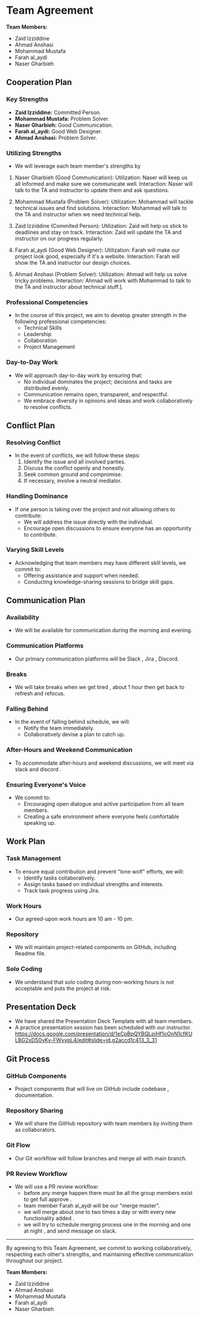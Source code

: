 # Team Agreement

**Team Members:**
- Zaid Izziddine
- Ahmad Anshasi
- Mohammad Mustafa
- Farah al_aydi
- Naser Gharbieh

## Cooperation Plan

### Key Strengths
- **Zaid Izziddine:** Committed Person.
- **Mohammad Mustafa:** Problem Solver.
- **Naser Gharbieh:** Good Communication.
- **Farah al_aydi:** Good Web Designer.
- **Ahmad Anshasi:** Problem Solver.

### Utilizing Strengths
- We will leverage each team member's strengths by 

1.  Naser Gharbieh (Good Communication):
Utilization: Naser will keep us all informed and make sure we communicate well.
Interaction: Naser will talk to the TA and instructor to update them and ask questions.

2. Mohammad Mustafa (Problem Solver):
Utilization: Mohammad will tackle technical issues and find solutions.
Interaction: Mohammad will talk to the TA and instructor when we need technical help.

3. Zaid Izziddine (Commited Person):
Utilization: Zaid will help us stick to deadlines and stay on track.
Interaction: Zaid will update the TA and instructor on our progress regularly.


4. Farah al_aydi (Good Web Designer):
Utilization: Farah will make our project look good, especially if it's a website.
Interaction: Farah will show the TA and instructor our design choices.

5. Ahmad Anshasi (Problem Solver):
Utilization: Ahmad will help us solve tricky problems.
Interaction: Ahmad will work with Mohammad to talk to the TA and instructor about technical stuff.].
   
### Professional Competencies
- In the course of this project, we aim to develop greater strength in the following professional competencies:
    - Technical Skills
    - Leadership
    - Collaboration
    - Project Management

### Day-to-Day Work
- We will approach day-to-day work by ensuring that:
    - No individual dominates the project; decisions and tasks are distributed evenly.
    - Communication remains open, transparent, and respectful.
    - We embrace diversity in opinions and ideas and work collaboratively to resolve conflicts.

## Conflict Plan

### Resolving Conflict
- In the event of conflicts, we will follow these steps:
    1. Identify the issue and all involved parties.
    2. Discuss the conflict openly and honestly.
    3. Seek common ground and compromise.
    4. If necessary, involve a neutral mediator.

### Handling Dominance
- If one person is taking over the project and not allowing others to contribute:
    - We will address the issue directly with the individual.
    - Encourage open discussions to ensure everyone has an opportunity to contribute.

### Varying Skill Levels
- Acknowledging that team members may have different skill levels, we commit to:
    - Offering assistance and support when needed.
    - Conducting knowledge-sharing sessions to bridge skill gaps.

## Communication Plan

### Availability
- We will be available for communication during the morning and evening.

### Communication Platforms
- Our primary communication platforms will be Slack , Jira , Discord.

### Breaks
- We will take breaks when we get tired , about 1 hour then get back to refresh and refocus.

### Falling Behind
- In the event of falling behind schedule, we will:
    - Notify the team immediately.
    - Collaboratively devise a plan to catch up.

### After-Hours and Weekend Communication
- To accommodate after-hours and weekend discussions, we will meet via slack and discord .

### Ensuring Everyone's Voice
- We commit to:
    - Encouraging open dialogue and active participation from all team members.
    - Creating a safe environment where everyone feels comfortable speaking up.

## Work Plan

### Task Management
- To ensure equal contribution and prevent "lone wolf" efforts, we will:
    - Identify tasks collaboratively.
    - Assign tasks based on individual strengths and interests.
    - Track task progress using Jira.

### Work Hours
- Our agreed-upon work hours are 10 am - 10 pm.

### Repository
- We will maintain project-related components on GitHub, including Readme file.

### Solo Coding
- We understand that solo coding during non-working hours is not acceptable and puts the project at risk.

## Presentation Deck

- We have shared the Presentation Deck Template with all team members.
- A practice presentation session has been scheduled with our instructor.
 https://docs.google.com/presentation/d/1eCpBpQYBQLpiHf1oOnN1cfKULBG2xDS0vKy-FWyypL4/edit#slide=id.g2accd1c413_3_31

## Git Process

### GitHub Components
- Project components that will live on GitHub include codebase , documentation.

### Repository Sharing
- We will share the GitHub repository with team members by  inviting them as collaborators.

### Git Flow
- Our Git workflow will follow branches and merge all with main branch.

### PR Review Workflow
- We will use a PR review workflow:
    - before any merge happen there must be all the group members exist to get full approve .
    - team member Farah al_aydi will be our "merge master".
    - we will merge about one to two times a day or with every new functionality added .
    - we will try to schedule merging process one in the morning and one at night , and send message on slack.

---

By agreeing to this Team Agreement, we commit to working collaboratively, respecting each other's strengths, and maintaining effective communication throughout our project.

**Team Members:**

- Zaid Izziddine
- Ahmad Anshasi
- Mohammad Mustafa
- Farah al_aydi
- Naser Gharbieh